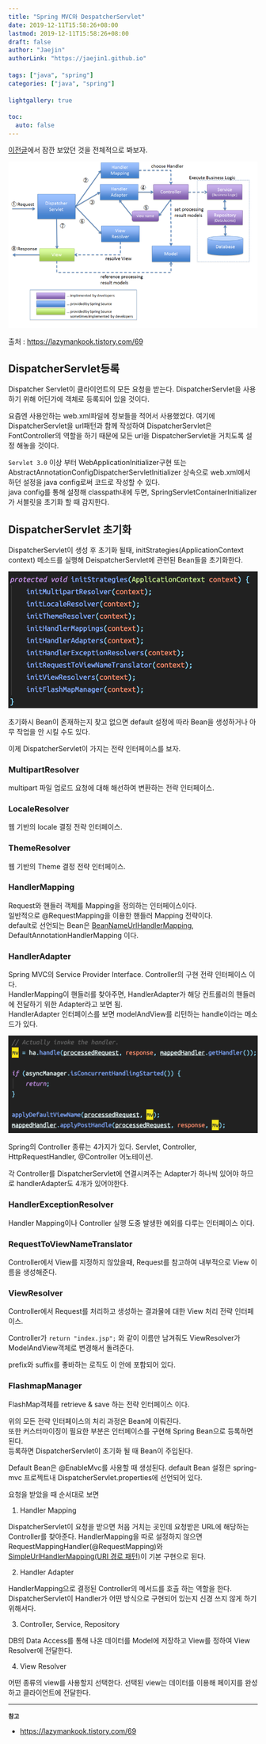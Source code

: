 ```yaml
---
title: "Spring MVC와 DespatcherServlet"
date: 2019-12-11T15:58:26+08:00
lastmod: 2019-12-11T15:58:26+08:00
draft: false
author: "Jaejin"
authorLink: "https://jaejin1.github.io"

tags: ["java", "spring"]
categories: ["java", "spring"]

lightgallery: true

toc:
  auto: false
---
```


[이전글](https://jaejin1.github.io/springmvcbasic/)에서 잠깐 보았던 것을 전체적으로 봐보자.

<!--more-->

![Spring MVC](DispatcherServlet.png "Spring MVC")

출처 : https://lazymankook.tistory.com/69

## DispatcherServlet등록
Dispatcher Servlet이 클라이언트의 모든 요청을 받는다. DispatcherServlet을 사용하기 위해 어딘가에 객체로 등록되어 있을 것이다.

요즘엔 사용안하는 web.xml파일에 정보들을 적어서 사용했었다. 여기에 DispatcherServlet을 url패턴과 함께 작성하여 DispatcherServlet은 FontController의 역할을 하기 때문에 모든 url을 DispatcherServlet을 거치도록 설정 해놓을 것이다. 

`Servlet 3.0` 이상 부터 WebApplicationInitializer구현 또는 AbstractAnnotationConfigDispatcherServletInitializer 상속으로 web.xml에서 하던 설정을 java config로써 코드로 작성할 수 있다.  
java config를 통해 설정해 classpath내에 두면, SpringServletContainerInitializer가 서블릿을 초기화 할 때 감지한다.

## DispatcherServlet 초기화

DispatcherServlet이 생성 후 초기화 될때, initStrategies(ApplicationContext context) 메소드를 실행해 DeispatcherServlet에 관련된 Bean들을 초기화한다.

![initStrategies](initStrategies.png "initStrategies")

초기화시 Bean이 존재하는지 찾고 없으면 default 설정에 따라 Bean을 생성하거나 아무 작업을 안 시킬 수도 있다.

이제 DispatcherServlet이 가지는 전략 인터페이스를 보자.

### MultipartResolver

multipart 파일 업로드 요청에 대해 해선하여 변환하는 전략 인터페이스.

### LocaleResolver

웹 기반의 locale 결정 전략 인터페이스.

### ThemeResolver

웹 기반의 Theme 결정 전략 인터페이스.

### HandlerMapping

Request와 핸들러 객체를 Mapping을 정의하는 인터페이스이다.  
일반적으로 @RequestMapping을 이용한 핸들러 Mapping 전략이다.  
default로 선언되는 Bean은 [BeanNameUrlHandlerMapping](https://jaejin1.github.io/2019/12/11/java/spring/springmvcBasic/#HeanNameUrlHandlerMapping), DefaultAnnotationHandlerMapping 이다.

### HandlerAdapter

Spring MVC의 Service Provider Interface. Controller의 구현 전략 인터페이스 이다.  
HandlerMapping이 핸들러를 찾아주면, HandlerAdapter가 해당 컨트롤러의 핸들러에 전달하기 위한 Adapter라고 보면 됨.  
HandlerAdapter 인터페이스를 보면 modelAndView를 리턴하는 handle이라는 메소드가 있다.

![ModelAndView](ModelAndView.png "ModelAndView")

Spring의 Controller 종류는 4가지가 있다. Servlet, Controller, HttpRequestHandler, @Controller 어노테이션.

각 Controller를 DispatcherServlet에 연결시켜주는 Adapter가 하나씩 있어야 하므로 handlerAdapter도 4개가 있어야한다.

### HandlerExceptionResolver

Handler Mapping이나 Controller 실행 도중 발생한 예외를 다루는 인터페이스 이다.

### RequestToViewNameTranslator

Controller에서 View를 지정하지 않았을때, Request를 참고하여 내부적으로 View 이름을 생성해준다.

### ViewResolver

Controller에서 Request를 처리하고 생성하는 결과물에 대한 View 처리 전략 인터페이스.

Controller가 `return "index.jsp";` 와 같이 이름만 남겨줘도 ViewResolver가 ModelAndView객체로 변경해서 돌려준다.

prefix와 suffix를 좋바하는 로직도 이 안에 포함되어 있다.

### FlashmapManager

FlashMap객체를 retrieve & save 하는 전략 인터페이스 이다.

위의 모든 전략 인터페이스의 처리 과정은 Bean에 이뤄진다.  
또한 커스터마이징이 필요한 부분은 인터페이스를 구현해 Spring Bean으로 등록하면 된다.  
등록하면 DispatcherServlet이 초기화 될 때 Bean이 주입된다.

Default Bean은 @EnableMvc를 사용할 때 생성된다. default Bean 설정은 spring-mvc 프로젝트내 DispatcherServlet.properties에 선언되어 있다.

요청을 받았을 때 순서대로 보면

1. Handler Mapping

DispatcherServlet이 요청을 받으면 처음 거치는 곳인데 요청받은 URL에 해당하는 Controller를 찾아준다. HandlerMapping을 따로 설정하지 않으면 RequestMappingHandler(@RequestMapping)와 [SimpleUrlHandlerMapping(URI 경로 패턴)](https://jaejin1.github.io/2019/12/11/java/spring/springmvcBasic/#SimpleUrlHandlerMapping)이 기본 구현으로 된다.

2. Handler Adapter

HandlerMapping으로 결정된 Controller의 메서드를 호출 하는 역할을 한다.  
DispatcherServlet이 Handler가 어떤 방식으로 구현되어 있는지 신경 쓰지 않게 하기 위해서다.

3. Controller, Service, Repository

DB의 Data Access를 통해 나온 데이터를 Model에 저장하고 View를 정하여 View Resolver에 전달한다.

4. View Resolver

어떤 종류의 view를 사용할지 선택한다. 선택된 view는 데이터를 이용해 페이지를 완성하고 클라이언트에 전달한다.

---

**`참고`**

- https://lazymankook.tistory.com/69
